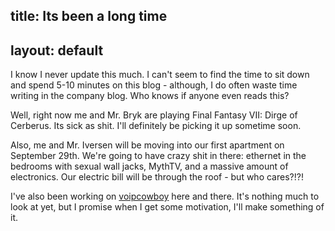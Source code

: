 title: Its been a long time
---
layout: default
---

I know I never update this much. I can't seem to find the time to sit down and
spend 5-10 minutes on this blog - although, I do often waste time writing in
the company blog. Who knows if anyone even reads this?

Well, right now me and Mr. Bryk are playing Final Fantasy VII: Dirge of
Cerberus. Its sick as shit. I'll definitely be picking it up sometime soon.

Also, me and Mr. Iversen will be moving into our first apartment on September
29th. We're going to have crazy shit in there: ethernet in the bedrooms with
sexual wall jacks, MythTV, and a massive amount of electronics. Our electric
bill will be through the roof - but who cares?!?!

I've also been working on
<a title="Voipcowboy" href="http://voipcowboy.net">voipcowboy</a> here and
there. It's nothing much to look at yet, but I promise when I get some
motivation, I'll make something of it.
